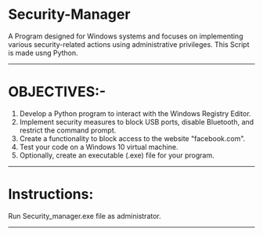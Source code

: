 # Security-Manager
A Program designed for Windows systems and focuses on implementing various security-related actions using administrative privileges.
This Script is made usng Python. 

-----------------------------------------------------------------------------------------------------------------------------
# OBJECTIVES:-
1. Develop a Python program to interact with the Windows Registry Editor.
2. Implement security measures to block USB ports, disable Bluetooth, and restrict the command prompt.
3. Create a functionality to block access to the website "facebook.com".
4. Test your code on a Windows 10 virtual machine.
5. Optionally, create an executable (.exe) file for your program.

-----------------------------------------------------------------------------------------------------------------------------
# Instructions:
Run Security_manager.exe file as administrator.

-----------------------------------------------------------------------------------------------------------------------------
